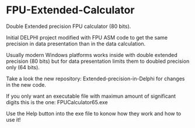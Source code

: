 # FPU-Extended-Calculator
Double Extended precision FPU calculator (80 bits).

Initial DELPHI project modified with FPU ASM code to get the same precision in data presentation than in the data calculation.

Usually modern Windows platforms works inside with double extended precision (80 bits) but for data presentation limits them to doubled precision only (64 bits). 

Take a look the new repository: Extended-precision-in-Delphi for changes in the new code.

If you only want an executable file with maximun amount of significant digits this is the one: FPUCalculator65.exe

Use the Help button into the exe file to konow how they work and how to use it!
